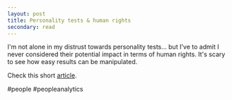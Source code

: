 ```yaml
---
layout: post
title: Personality tests & human rights
secondary: read
---
```


I'm not alone in my distrust towards personality tests... but I've to admit I never considered their potential impact in terms of human rights.
It's scary to see how easy results can be manipulated.

Check this short [article](https://medium.com/taraaz/https-medium-com-taraaz-human-rights-implications-of-ibm-watsons-personality-insights-942413e81117).

#people #peopleanalytics
